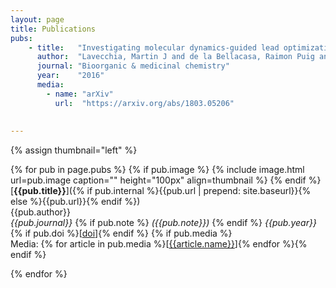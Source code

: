 ```yaml
---
layout: page
title: Publications
pubs:
    - title:   "Investigating molecular dynamics-guided lead optimization of EGFR inhibitors"    
      author:  "Lavecchia, Martin J and de la Bellacasa, Raimon Puig and Borrell, Jose I and Cavasotto, Claudio N"
      journal: "Bioorganic & medicinal chemistry"
      year:    "2016"
      media:
        - name: "arXiv"
          url:  "https://arxiv.org/abs/1803.05206"
    
   
---
```


{% assign thumbnail="left" %}

{% for pub in page.pubs %}
{% if pub.image %}
{% include image.html url=pub.image caption="" height="100px" align=thumbnail %}
{% endif %}
[**{{pub.title}}**]({% if pub.internal %}{{pub.url | prepend: site.baseurl}}{% else %}{{pub.url}}{% endif %})<br />
{{pub.author}}<br />
*{{pub.journal}}*
{% if pub.note %} *({{pub.note}})*
{% endif %} *{{pub.year}}* {% if pub.doi %}[[doi]({{pub.doi}})]{% endif %}
{% if pub.media %}<br />Media: {% for article in pub.media %}[[{{article.name}}]({{article.url}})]{% endfor %}{% endif %}

{% endfor %}
